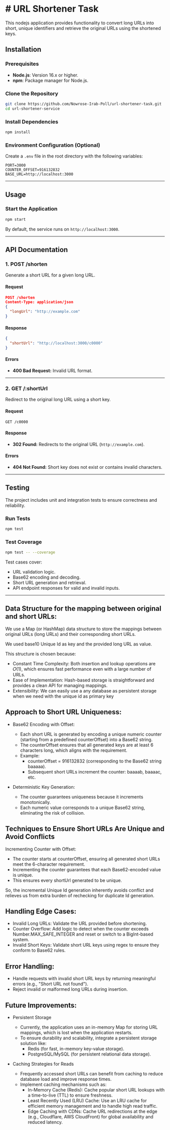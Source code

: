 # # URL Shortener Task

This nodejs application provides functionality to convert long URLs into short, unique identifiers and retrieve the original URLs using the shortened keys.

## Installation

### Prerequisites

- **Node.js**: Version 16.x or higher.
- **npm**: Package manager for Node.js.

### Clone the Repository
```bash
git clone https://github.com/Nowrose-Irab-Poll/url-shortener-task.git
cd url-shortener-service
```

### Install Dependencies
```bash
npm install
```

### Environment Configuration (Optional)

Create a `.env` file in the root directory with the following variables:

```env
PORT=3000
COUNTER_OFFSET=916132832
BASE_URL=http://localhost:3000
```

---

## Usage

### Start the Application
```bash
npm start
```

By default, the service runs on `http://localhost:3000`.

---

## API Documentation

### 1. **POST /shorten**

Generate a short URL for a given long URL.

#### Request
```json
POST /shorten
Content-Type: application/json
{
  "longUrl": "http://example.com"
}
```

#### Response
```json
{
  "shortUrl": "http://localhost:3000/c0000"
}
```

#### Errors
- **400 Bad Request:** Invalid URL format.

---

### 2. **GET /:shortUrl**

Redirect to the original long URL using a short key.

#### Request
```
GET /c0000
```

#### Response
- **302 Found:** Redirects to the original URL (`http://example.com`).

#### Errors
- **404 Not Found:** Short key does not exist or contains invalid characters.

---

## Testing

The project includes unit and integration tests to ensure correctness and reliability.

### Run Tests
```bash
npm test
```

### Test Coverage
```bash
npm test -- --coverage
```

Test cases cover:
- URL validation logic.
- Base62 encoding and decoding.
- Short URL generation and retrieval.
- API endpoint responses for valid and invalid inputs.

---


## Data Structure for the mapping between original and short URLs:
We use a Map (or HashMap) data structure to store the mappings between original URLs (long URLs) and their corresponding short URLs.

We used base10 Unique Id as key and the provided long URL as value.  

This structure is chosen because:
- Constant Time Complexity: Both insertion and lookup operations are 𝑂(1), which ensures fast performance even with a large number of URLs.
- Ease of Implementation: Hash-based storage is straightforward and provides a clean API for managing mappings.
- Extensibility: We can easily use a any database as persistent storage when we need with the unique id as primary key

## Approach to Short URL Uniqueness:
- Base62 Encoding with Offset:

  - Each short URL is generated by encoding a unique numeric counter (starting from a predefined counterOffset) into a Base62 string.
  - The counterOffset ensures that all generated keys are at least 6 characters long, which aligns with the requirement.
  - Example:
    - counterOffset = 916132832 (corresponding to the Base62 string baaaaa).
    - Subsequent short URLs increment the counter: baaaab, baaaac, etc.

- Deterministic Key Generation:

  - The counter guarantees uniqueness because it increments monotonically.
  - Each numeric value corresponds to a unique Base62 string, eliminating the risk of collision.


## Techniques to Ensure Short URLs Are Unique and Avoid Conflicts
Incrementing Counter with Offset:

- The counter starts at counterOffset, ensuring all generated short URLs meet the 6-character requirement.
- Incrementing the counter guarantees that each Base62-encoded value is unique.
- This ensures every shortUrl generated to be unique.

So, the incremental Unique Id generation inherently avoids conflict and relieves us from extra burden of rechecking for duplicate Id generation.

## Handling Edge Cases:

- Invalid Long URLs: Validate the URL provided before shortening. 
- Counter Overflow: Add logic to detect when the counter exceeds Number.MAX_SAFE_INTEGER and reset or switch to a BigInt-based system.
- Invalid Short Keys: Validate short URL keys using regex to ensure they conform to Base62 rules.

## Error Handling:

- Handle requests with invalid short URL keys by returning meaningful errors (e.g., "Short URL not found").
- Reject invalid or malformed long URLs during insertion.


## Future Improvements:

- Persistent Storage
  - Currently, the application uses an in-memory Map for storing URL mappings, which is lost when the application restarts.
  - To ensure durability and scalability, integrate a persistent storage solution like:
    - Redis (for fast, in-memory key-value storage).
    - PostgreSQL/MySQL (for persistent relational data storage).

- Caching Strategies for Reads
  - Frequently accessed short URLs can benefit from caching to reduce database load and improve response times.
  - Implement caching mechanisms such as:
    - In-Memory Cache (Redis): Cache popular short URL lookups with a time-to-live (TTL) to ensure freshness.
    - Least Recently Used (LRU) Cache: Use an LRU cache for efficient memory management and to handle high read traffic.
    - Edge Caching with CDNs: Cache URL redirections at the edge (e.g., Cloudflare, AWS CloudFront) for global availability and reduced latency.
